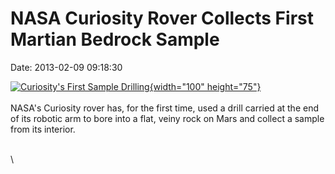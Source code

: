 NASA Curiosity Rover Collects First Martian Bedrock Sample
==========================================================

Date: 2013-02-09 09:18:30

[![Curiosity\'s First Sample
Drilling](http://www.jpl.nasa.gov/images/msl/20130209/pia16726-th.jpg){width="100"
height="75"}](http://www.jpl.nasa.gov/news/news.cfm?release=2013-052&rn=news.xml&rst=3686)\
\
NASA\'s Curiosity rover has, for the first time, used a drill carried at
the end of its robotic arm to bore into a flat, veiny rock on Mars and
collect a sample from its interior.

\
\
